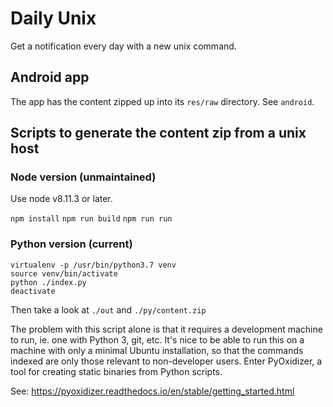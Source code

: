 # Daily Unix

Get a notification every day with a new unix command.

## Android app

The app has the content zipped up into its `res/raw` directory. See `android`.

## Scripts to generate the content zip from a unix host

### Node version (unmaintained)

Use node v8.11.3 or later.

`npm install`
`npm run build`
`npm run run`

### Python version (current)

```
virtualenv -p /usr/bin/python3.7 venv
source venv/bin/activate
python ./index.py
deactivate
```

Then take a look at `./out` and `./py/content.zip`

The problem with this script alone is that it requires a development machine to run, ie. one with
Python 3, git, etc. It's nice to be able to run this on a machine with only a minimal Ubuntu
installation, so that the commands indexed are only those relevant to non-developer users. Enter
PyOxidizer, a tool for creating static binaries from Python scripts.

See: https://pyoxidizer.readthedocs.io/en/stable/getting_started.html
